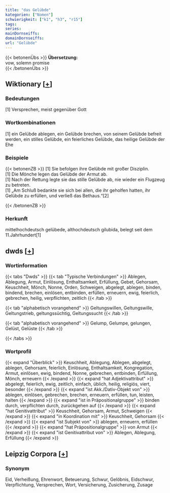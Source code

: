 ```yaml
---
title: "das Gelübde"
kategorien: ["Nomen"]
schwierigkeit: ["k1", "h3", "r15"]
tags:
series:
mainDornseiffs:
domainDornseiffs:
url: "Gelübde"
---
```


{{< betonenÜbs >}}
**Übersetzung:**  
vow, solemn promise  
{{< /betonenÜbs >}}

## Wiktionary [[+](https://de.wiktionary.org/wiki/Gelübde)]

### Bedeutungen
[1] Versprechen, meist gegenüber Gott  

### Wortkombinationen
[1] ein Gelübde ablegen, ein Gelübde brechen, von seinem Gelübde befreit werden, ein stilles Gelübde, ein feierliches Gelübde, das heilige Gelübde der Ehe  

### Beispiele
{{< betonenZB >}}
[1] Sie befolgen ihre Gelübde mit großer Disziplin.  
[1] Die Mönche legen das Gelübde der Armut ab.  
[1] Nach der Rettung legte sie das stille Gelübde ab, nie wieder ein Flugzeug zu betreten.  
[1] „Am Schluß bedankte sie sich bei allen, die ihr geholfen hatten, ihr Gelübde zu erfüllen, und verließ das Bethaus.“[2]  

{{< /betonenZB >}}
### Herkunft
mittelhochdeutsch gelübede, althochdeutsch gilubida, belegt seit dem 11.Jahrhundert[1]  



## dwds [[+](https://www.dwds.de/wb/Gelübde)]

### Wortinformation
{{< tabs "Dwds" >}}
{{< tab "Typische Verbindungen" >}}
Ablegen, Ablegung, Armut, Einlösung, Enthaltsamkeit, Erfüllung, Gebet, Gehorsam, Keuschheit, Mönch, Nonne, Orden, Schweigen, abgelegt, ablegen, binden, bindend, brechen, einlösen, entbinden, erfüllen, erneuern, ewig, feierlich, gebrechen, heilig, verpflichten, zeitlich
{{< /tab >}}

{{< tab "alphabetisch vorangehend" >}}
Geltungswillen, Geltungswille, Geltungstrieb, geltungssüchtig, Geltungssucht
{{< /tab >}}

{{< tab "alphabetisch vorangehend" >}}
Gelump, Gelumpe, gelungen, Gelüst, Gelüste
{{< /tab >}}

{{< /tabs >}}

### Wortprofil
{{< expand "Überblick" >}} Keuschheit, Ablegung, Ablegen, abgelegt, ablegen, Gehorsam, feierlich, Einlösung, Enthaltsamkeit, Kongregation, Armut, einlösen, ewig, bindend, Nonne, gebrechen, entbinden, Erfüllung, Mönch, erneuern {{< /expand >}}
{{< expand "hat Adjektivattribut" >}} abgelegt, feierlich, ewig, zeitlich, einfach, üblich, heilig, religiös, viert, besonder {{< /expand >}}
{{< expand "ist Akk./Dativ-Objekt von" >}} ablegen, einlösen, gebrechen, brechen, erneuern, erfüllen, tun, leisten, halten {{< /expand >}}
{{< expand "ist in Präpositionalgruppe" >}} binden durch, verpflichten durch, zurückgehen auf {{< /expand >}}
{{< expand "hat Genitivattribut" >}} Keuschheit, Gehorsam, Armut, Schweigen {{< /expand >}}
{{< expand "in Koordination mit" >}} Keuschheit, Gehorsam {{< /expand >}}
{{< expand "ist Subjekt von" >}} ablegen, erneuern, erfüllen {{< /expand >}}
{{< expand "hat Präpositionalgruppe" >}} von Armut {{< /expand >}}
{{< expand "ist Genitivattribut von" >}} Ablegen, Ablegung, Erfüllung {{< /expand >}}

## Leipzig Corpora [[+](https://corpora.uni-leipzig.de/en/res?word=Gelübde&corpusId=deu_newscrawl-public_2018)]


### Synonym
Eid, Verheißung, Ehrenwort, Beteuerung, Schwur, Gelöbnis, Eidschwur, Verpflichtung, Versprechen, Wort, Versicherung, Zusicherung, Zusage

